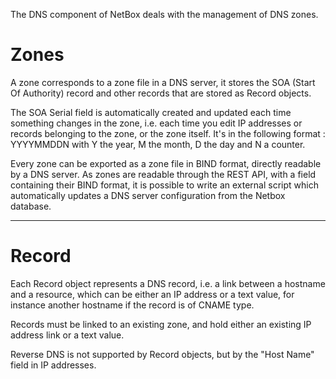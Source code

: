 The DNS component of NetBox deals with the management of DNS zones.

# Zones

A zone corresponds to a zone file in a DNS server, it stores the SOA (Start Of Authority) record and other records that are stored as Record objects.

The SOA Serial field is automatically created and updated each time something changes in the zone, i.e. each time you edit IP addresses or records
belonging to the zone, or the zone itself. It's in the following format : YYYYMMDDN with Y the year, M the month, D the day and N a counter.

Every zone can be exported as a zone file in BIND format, directly readable by a DNS server. As zones are readable through the REST API,
with a field containing their BIND format, it is possible to write an external script which automatically updates a DNS server
configuration from the Netbox database.

---

# Record

Each Record object represents a DNS record, i.e. a link between a hostname and a resource, which can be either an IP address or a text value,
for instance another hostname if the record is of CNAME type.

Records must be linked to an existing zone, and hold either an existing IP address link or a text value.

Reverse DNS is not supported by Record objects, but by the "Host Name" field in IP addresses.
